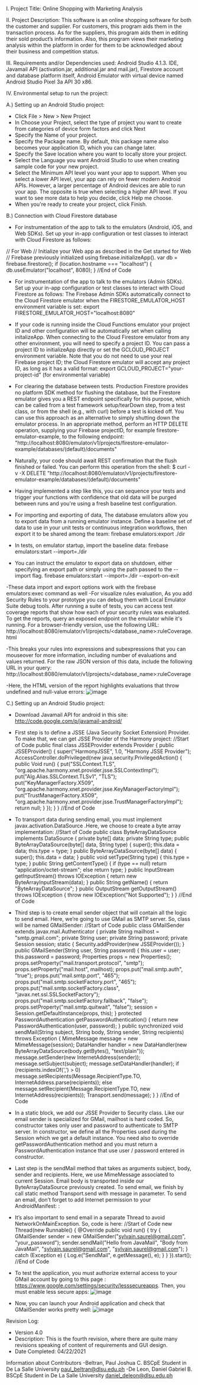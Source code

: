 I. Project Title: Online Shopping with Marketing Analysis

II. Project Description: 
This software is an online shopping software for both the customer and supplier. For customers, this program aids them in the transaction process. As for the suppliers, this program aids them in editing their sold product’s information. Also, this program views their marketing analysis within the platform in order for them to be acknowledged about their business and competition status.

III. Requirements and/or Dependencies used: 
Android Studio 4.1.3. IDE, Javamail API (activation.jar, additional.jar and mail.jar), Firestore account and database platform itself, Android Emulator with virtual device named Android Studio Pixel 3a API 30 x86.

IV. Environmental setup to run the project:

A.) Setting up an Android Studio project:
- Click File > New > New Project
- In Choose your Project, select the type of project you want to create from categories of device form factors and click Next
- Specify the Name of your project.
- Specify the Package name. By default, this package name also becomes your application ID, which you can change later.
- Specify the Save location where you want to locally store your project.
- Select the Language you want Android Studio to use when creating sample code for your new project.
- Select the Minimum API level you want your app to support. When you select a lower API level, your app can rely on fewer modern Android APIs. However, a larger percentage of Android devices are able to run your app. The opposite is true when selecting a higher API level. If you want to see more data to help you decide, click Help me choose.
- When you're ready to create your project, click Finish.

B.) Connection with Cloud Firestore database
- For instrumentation of the app to talk to the emulators (Android, iOS, and Web SDKs). Set up your in-app configuration or test classes to interact with Cloud Firestore as follows:

// For Web
// Initialize your Web app as described in the Get started for Web
// Firebase previously initialized using firebase.initializeApp().
var db = firebase.firestore();
if (location.hostname === "localhost") {
  db.useEmulator("localhost", 8080);
}
//End of Code

- For instrumentation of the app to talk to the emulators (Admin SDKs). Set up your in-app configuration or test classes to interact with Cloud Firestore as follows: The Firebase Admin SDKs automatically connect to the Cloud Firestore emulator when the FIRESTORE_EMULATOR_HOST environment variable is set:
export FIRESTORE_EMULATOR_HOST="localhost:8080"

- If your code is running inside the Cloud Functions emulator your project ID and other configuration will be automatically set when calling initalizeApp. When connecting to the Cloud Firestore emulator from any other environment, you will need to specify a project ID. You can pass a project ID to initializeApp directly or set the GCLOUD_PROJECT environment variable. Note that you do not need to use your real Firebase project ID; the Cloud Firestore emulator will accept any project ID, as long as it has a valid format:
export GCLOUD_PROJECT="your-project-id" (for environmental variable)

- For clearing the database between tests. Production Firestore provides no platform SDK method for flushing the database, but the Firestore emulator gives you a REST endpoint specifically for this purpose, which can be called from a test framework setup/tearDown step, from a test class, or from the shell (e.g., with curl) before a test is kicked off. You can use this approach as an alternative to simply shutting down the emulator process. In an appropriate method, perform an HTTP DELETE operation, supplying your Firebase projectID, for example firestore-emulator-example, to the following endpoint: "http://localhost:8080/emulator/v1/projects/firestore-emulator-example/databases/(default)/documents"

- Naturally, your code should await REST confirmation that the flush finished or failed. You can perform this operation from the shell:
$ curl -v -X DELETE "http://localhost:8080/emulator/v1/projects/firestore-emulator-example/databases/(default)/documents"

- Having implemented a step like this, you can sequence your tests and trigger your functions with confidence that old data will be purged between runs and you're using a fresh baseline test configuration.
- For importing and exporting of data, The database emulators allow you to export data from a running emulator instance. Define a baseline set of data to use in your unit tests or continuous integration workflows, then export it to be shared among the team: firebase emulators:export ./dir
  
- In tests, on emulator startup, import the baseline data: firebase emulators:start --import=./dir

- You can instruct the emulator to export data on shutdown, either specifying an export path or simply using the path passed to the --import flag.
firebase emulators:start --import=./dir --export-on-exit

-These data import and export options work with the firebase emulators:exec command as well
-For visualize rules evaluation, As you add Security Rules to your prototype you can debug them with Local Emulator Suite debug tools. After running a suite of tests, you can access test coverage reports that show how each of your security rules was evaluated. To get the reports, query an exposed endpoint on the emulator while it's running. For a browser-friendly version, use the following URL: http://localhost:8080/emulator/v1/projects/<database_name>:ruleCoverage.html

-This breaks your rules into expressions and subexpressions that you can mouseover for more information, including number of evaluations and values returned. For the raw JSON version of this data, include the following URL in your query: http://localhost:8080/emulator/v1/projects/<database_name>:ruleCoverage

-Here, the HTML version of the report highlights evaluations that throw undefined and null-value errors:
![image](https://user-images.githubusercontent.com/82215248/115719335-925ae700-a3ae-11eb-958a-5067ecd03433.png)

C.) Setting up an Android Studio project:
- Download Javamail API for android in this site: http://code.google.com/p/javamail-android/

- First step is to define a JSSE (Java Security Socket Extension) Provider. To make that, we can get JSSE Provider of the Harmony project:
//Start of Code
public final class JSSEProvider extends Provider {
 public JSSEProvider() {
   super("HarmonyJSSE", 1.0, "Harmony JSSE Provider");
   AccessController.doPrivileged(new java.security.PrivilegedAction<Void>() {
     public Void run() {
       put("SSLContext.TLS", "org.apache.harmony.xnet.provider.jsse.SSLContextImpl");
       put("Alg.Alias.SSLContext.TLSv1", "TLS");
       put("KeyManagerFactory.X509", "org.apache.harmony.xnet.provider.jsse.KeyManagerFactoryImpl");
       put("TrustManagerFactory.X509", "org.apache.harmony.xnet.provider.jsse.TrustManagerFactoryImpl");
       return null;
     }
   });
 }
}
//End of Code
  
- To transport data during sending email, you must implement javax.activation.DataSource .Here, we choose to create a byte array implementation:
//Start of Code
public class ByteArrayDataSource implements DataSource {
 private byte[] data;
 private String type;
 public ByteArrayDataSource(byte[] data, String type) {
   super();
   this.data = data;
   this.type = type;
 }
 public ByteArrayDataSource(byte[] data) {
   super();
   this.data = data;
 }
 public void setType(String type) {
   this.type = type;
 }
 public String getContentType() {
   if (type == null)
     return "application/octet-stream";
   else
     return type;
 }
 public InputStream getInputStream() throws IOException {
   return new ByteArrayInputStream(data);
 }
 public String getName() {
   return "ByteArrayDataSource";
 }
 public OutputStream getOutputStream() throws IOException {
   throw new IOException("Not Supported");
 }
}
//End of Code

- Third step is to create email sender object that will contain all the logic to send email. Here, we’re going to use GMail as SMTP server. So, class will be named GMailSender:
//Start of Code
public class GMailSender extends javax.mail.Authenticator {
 private String mailhost = "smtp.gmail.com";
 private String user;
 private String password;
 private Session session;
 static {
   Security.addProvider(new JSSEProvider());
 }
 public GMailSender(String user, String password) {
   this.user = user;
   this.password = password;
   Properties props = new Properties();
   props.setProperty("mail.transport.protocol", "smtp");
   props.setProperty("mail.host", mailhost);
   props.put("mail.smtp.auth", "true");
   props.put("mail.smtp.port", "465");
   props.put("mail.smtp.socketFactory.port", "465");
   props.put("mail.smtp.socketFactory.class", "javax.net.ssl.SSLSocketFactory");
   props.put("mail.smtp.socketFactory.fallback", "false");
   props.setProperty("mail.smtp.quitwait", "false");
   session = Session.getDefaultInstance(props, this);
 }
 protected PasswordAuthentication getPasswordAuthentication() {
   return new PasswordAuthentication(user, password);
 }
 public synchronized void sendMail(String subject, String body,
   String sender, String recipients) throws Exception {
   MimeMessage message = new MimeMessage(session);
   DataHandler handler = new DataHandler(new ByteArrayDataSource(body.getBytes(), "text/plain"));
   message.setSender(new InternetAddress(sender));
   message.setSubject(subject);
   message.setDataHandler(handler);
   if (recipients.indexOf(',') > 0)
     message.setRecipients(Message.RecipientType.TO, InternetAddress.parse(recipients));
   else
     message.setRecipient(Message.RecipientType.TO, new InternetAddress(recipients));
   Transport.send(message);
 }
}
//End of Code

- In a static block, we add our JSSE Provider to Security class. Like our email sender is specialized for GMail, mailhost is hard coded. So, constructor takes only user and password to authenticate to SMTP server. In constructor, we define all the Properties used during the Session which we get a default instance. You need also to override getPasswordAuthentication method and you must return a PasswordAuthentication instance that use user / password entered in constructor.
- Last step is the sendMail method that takes as arguments subject, body, sender and recipients. Here, we use MimeMessage associated to current Session. Email body is transported inside our ByteArrayDataSource previously created. To send email, we finish by call static method Transport.send with message in parameter.
To send an email, don’t forget to add Internet permission to your AndroidManifest:
<uses-permission android:name=”android.permission.INTERNET” />:

- It’s also important to send email in a separate Thread to avoid NetworkOnMainException. So, code is here:
//Start of Code
new Thread(new Runnable() {
 @Override
 public void run() {
   try {
     GMailSender sender = new GMailSender("sylvain.saurel@gmail.com",
        "your_password");
     sender.sendMail("Hello from JavaMail", "Body from JavaMail",
        "sylvain.saurel@gmail.com", "sylvain.saurel@gmail.com");
   } catch (Exception e) {
     Log.e("SendMail", e.getMessage(), e);
 }
}
}).start();
//End of Code

- To test the application, you must authorize external access to your GMail account by going to this page : https://www.google.com/settings/security/lesssecureapps. Then, you must enable less secure apps:
![image](https://user-images.githubusercontent.com/82215248/115721142-588ae000-a3b0-11eb-9c1d-36c6d9567a0b.png)

- Now, you can launch your Android application and check that GMailSender works pretty well:
![image](https://user-images.githubusercontent.com/82215248/115721224-6c364680-a3b0-11eb-85a2-6bcb206b0d5f.png)

Revision Log:
- Version 4.0
- Description: This is the fourth revision, where there are quite many revisions speaking of content of requirements and GUI design.
- Date Completed: 04/22/2021

Information about Contributors
-Beltran, Paul Joshua C.
BSCpE Student in De La Salle University
paul_beltran@dlsu.edu.ph
-De Leon, Daniel Gabriel B.
BSCpE Student in De La Salle University
daniel_deleon@dlsu.edu.ph
